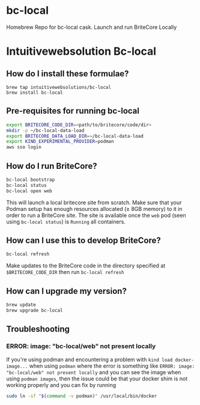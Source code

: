 # bc-local
Homebrew Repo for bc-local cask. Launch and run BriteCore Locally

# Intuitivewebsolution Bc-local

## How do I install these formulae?

```
brew tap intuitivewebsolutions/bc-local
brew install bc-local
```

## Pre-requisites for running bc-local

```sh
export BRITECORE_CODE_DIR=<path/to/britecore/code/dir>
mkdir -p ~/bc-local-data-load
export BRITECORE_DATA_LOAD_DIR=~/bc-local-data-load
export KIND_EXPERIMENTAL_PROVIDER=podman
aws sso login
```

## How do I run BriteCore?

```sh
bc-local bootstrap
bc-local status
bc-local open web
```

This will launch a local britecore site from scratch. Make sure that your Podman setup has enough resources allocated (≥ 8GB memory) to it in order to run a BriteCore site. The site is available once the `web` pod (seen using `bc-local status`) is `Running` all containers.

## How can I use this to develop BriteCore?

```sh
bc-local refresh
```

Make updates to the BriteCore code in the directory specified at `$BRITECORE_CODE_DIR` then run `bc-local refresh`

## How can I upgrade my version?

```sh
brew update
brew upgrade bc-local
```

## Troubleshooting

### ERROR: image: "bc-local/web" not present locally
If you're using podman and encountering a problem with `kind load docker-image...` when using `podman` where the error is something like `ERROR: image: "bc-local/web" not present locally` and you can see the image when using `podman images`, then the issue could be that your docker shim is not working properly and you can fix by running 

```sh
sudo ln -sf "$(command -v podman)" /usr/local/bin/docker
````